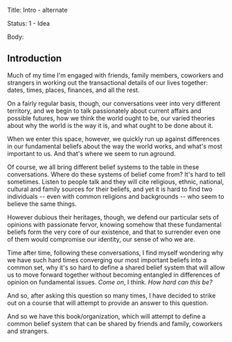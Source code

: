 Title:  Intro - alternate

Status: 1 - Idea

Body:   
 
## Introduction

Much of my time I'm engaged with friends, family members, coworkers and strangers in working out the transactional details of our lives together: dates, times, places, finances, and all the rest. 

On a fairly regular basis, though, our conversations veer into very different territory, and we begin to talk passionately about current affairs and possible futures, how we think the world ought to be, our varied theories about why the world is the way it is, and what ought to be done about it. 

When we enter this space, however, we quickly run up against differences in our fundamental beliefs about the way the world works, and what's most important to us.  And that's where we seem to run aground. 

Of course, we all bring different belief systems to the table in these conversations. Where do these systems of belief come from? It's hard to tell sometimes. Listen to people talk and they will cite religious, ethnic, national, cultural and family sources for their beliefs, and yet it is hard to find two individuals -- even with common religions and backgrounds -- who seem to believe the same things. 

However dubious their heritages, though, we defend our particular sets of opinions with passionate fervor, knowing somehow that these fundamental beliefs form the very core of our existence, and that to surrender even one of them would compromise our identity, our sense of who we are. 

Time after time, following these conversations, I find myself wondering why we have such hard times converging our most important beliefs into a common set, why it's so hard to define a shared belief system that will allow us to move forward together without becoming entangled in differences of opinion on fundamental issues. *Come on*, I think. *How hard can this be?*

And so, after asking this question so many times, I have decided to strike out on a course that will attempt to provide an answer to this question. 

And so we have this book/organization, which will attempt to define a common belief system that can be shared by friends and family, coworkers and strangers. 


